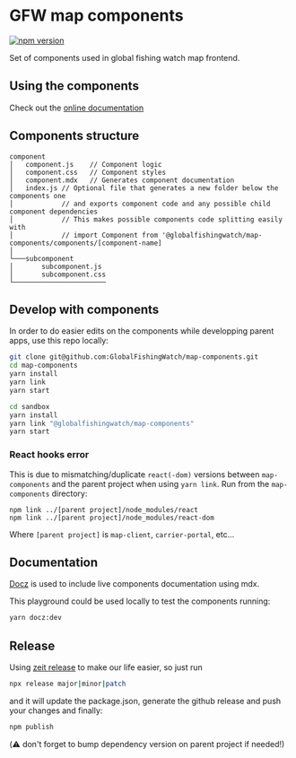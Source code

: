 # GFW map components

[![npm version](https://badge.fury.io/js/%40globalfishingwatch%2Fmap-components.svg)](https://badge.fury.io/js/%40globalfishingwatch%2Fmap-components)

Set of components used in global fishing watch map frontend.

## Using the components

Check out the [online documentation](http://globalfishingwatch.io/map-components/)

## Components structure
```
component
│   component.js    // Component logic
│   component.css   // Component styles
│   component.mdx   // Generates component documentation
│   index.js // Optional file that generates a new folder below the components one
│            // and exports component code and any possible child component dependencies
│            // This makes possible components code splitting easily with
│            // import Component from '@globalfishingwatch/map-components/components/[component-name]
│
└───subcomponent
│       subcomponent.js
│       subcomponent.css
└───────────────────────
```

## Develop with components

In order to do easier edits on the components while developping parent apps, use this repo locally:

```bash
git clone git@github.com:GlobalFishingWatch/map-components.git
cd map-components
yarn install
yarn link
yarn start
```

```bash
cd sandbox
yarn install
yarn link "@globalfishingwatch/map-components"
yarn start
```

### React hooks error

This is due to mismatching/duplicate `react(-dom)` versions between `map-components` and the parent project when using `yarn link`. Run from the `map-components` directory:

```
npm link ../[parent project]/node_modules/react
npm link ../[parent project]/node_modules/react-dom
```

Where `[parent project]` is `map-client`, `carrier-portal`, etc...

## Documentation

[Docz](https://www.docz.site/) is used to include live components documentation using mdx.

This playground could be used locally to test the components running:

```bash
yarn docz:dev
```

## Release

Using [zeit release](https://github.com/zeit/release) to make our life easier, so just run

```bash
npx release major|minor|patch
```

and it will update the package.json, generate the github release and push your changes and finally:

```bash
npm publish
```

(⚠️ don't forget to bump dependency version on parent project if needed!) 


